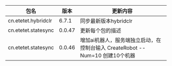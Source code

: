 |包名| 版本 | 更新内容 |
|-------|-------|-------|
|cn.etetet.hybridclr| 6.7.1|  同步最新版本hybridclr|
|cn.etetet.statesync| 0.0.47|  更新每个包的描述|
|cn.etetet.statesync| 0.0.46|  增加ai机器人，服务端独立启动，在控制台输入 CreateRobot --Num=10 创建10个机器|